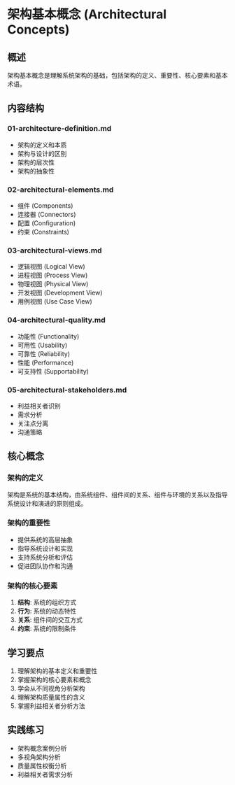 # 架构基本概念 (Architectural Concepts)

## 概述

架构基本概念是理解系统架构的基础，包括架构的定义、重要性、核心要素和基本术语。

## 内容结构

### 01-architecture-definition.md

- 架构的定义和本质
- 架构与设计的区别
- 架构的层次性
- 架构的抽象性

### 02-architectural-elements.md

- 组件 (Components)
- 连接器 (Connectors)
- 配置 (Configuration)
- 约束 (Constraints)

### 03-architectural-views.md

- 逻辑视图 (Logical View)
- 进程视图 (Process View)
- 物理视图 (Physical View)
- 开发视图 (Development View)
- 用例视图 (Use Case View)

### 04-architectural-quality.md

- 功能性 (Functionality)
- 可用性 (Usability)
- 可靠性 (Reliability)
- 性能 (Performance)
- 可支持性 (Supportability)

### 05-architectural-stakeholders.md

- 利益相关者识别
- 需求分析
- 关注点分离
- 沟通策略

## 核心概念

### 架构的定义

架构是系统的基本结构，由系统组件、组件间的关系、组件与环境的关系以及指导系统设计和演进的原则组成。

### 架构的重要性

- 提供系统的高层抽象
- 指导系统设计和实现
- 支持系统分析和评估
- 促进团队协作和沟通

### 架构的核心要素

1. **结构**: 系统的组织方式
2. **行为**: 系统的动态特性
3. **关系**: 组件间的交互方式
4. **约束**: 系统的限制条件

## 学习要点

1. 理解架构的基本定义和重要性
2. 掌握架构的核心要素和概念
3. 学会从不同视角分析架构
4. 理解架构质量属性的含义
5. 掌握利益相关者分析方法

## 实践练习

- 架构概念案例分析
- 多视角架构分析
- 质量属性权衡分析
- 利益相关者需求分析
